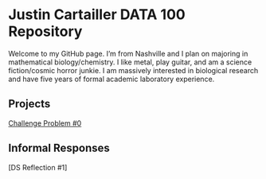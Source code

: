 # Justin Cartailler DATA 100 Repository

Welcome to my GitHub page.  I’m from Nashville and I plan on majoring in mathematical biology/chemistry.  I like metal, play guitar, and am a science fiction/cosmic horror junkie.  I am massively interested in biological research and have five years of formal academic laboratory experience.

## Projects
[Challenge Problem #0](challenge_0.md)

## Informal Responses
[DS Reflection #1]
